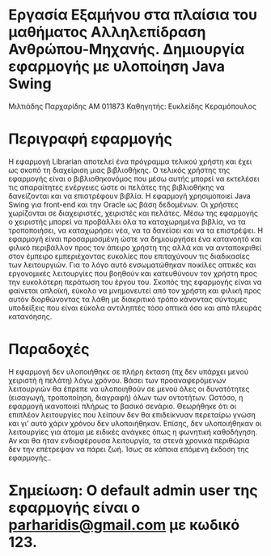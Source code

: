 # Εργασία Εξαμήνου στα πλαίσια του μαθήματος Αλληλεπίδραση Ανθρώπου-Μηχανής. Δημιουργία εφαρμογής με υλοποίηση Java Swing
Μιλτιάδης Παρχαρίδης ΑΜ 011873
Καθηγητής: Ευκλείδης Κεραμόπουλος


# Περιγραφή εφαρμογής
Η εφαρμογή Librarian αποτελεί ένα πρόγραμμα τελικού χρήστη και έχει ως σκοπό τη διαχείριση μιας βιβλιοθήκης. Ο τελικός χρήστης της εφαρμογής είναι ο βιβλιοθηκονόμος που μέσω αυτής μπορεί να εκτελέσει τις απαραίτητες ενέργειες ώστε οι πελάτες της βιβλιοθήκης να δανείζονται και να επιστρέφουν βιβλία. Η εφαρμογή χρησιμοποιεί Java Swing για front-end και την Oracle ως βάση δεδομένων.
Οι χρήστες χωρίζονται σε διαχειριστές, χειριστές και πελάτες. Μέσω της εφαρμογής ο χειριστής μπορεί να προβάλλει όλα τα καταχωρημένα βιβλία, να τα τροποποιήσει, να καταχωρήσει νέα, να τα δανείσει και να τα επιστρέψει. Η εφαρμογή είναι προσαρμοσμένη ώστε να δημιουργήσει ένα κατανοητό και φιλικό περιβάλλον προς τον άπειρο χρήστη της αλλά και να ανταποκριθεί στον έμπειρο εμπεριέχοντας ευκολίες που επιταχύνουν τις διαδικασίες των λειτουργιών. Για το λόγο αυτό ενσωματώθηκαν ποικίλες οπτικές και εργονομικές λειτουργίες που βοηθούν και κατευθύνουν τον χρήστη προς την ευκολότερη περάτωση του έργου του.
Σκοπός της εφαρμογής είναι να φαίνεται απλοϊκή, εύκολο να μνημονευτεί από τον χρήστη και φιλική προς αυτόν διορθώνοντας τα λάθη με διακριτικό τρόπο κάνοντας σύντομες υποδείξεις που είναι εύκολα αντιληπτές τόσο οπτικά όσο και από πλευράς κατανόησης.

# Παραδοχές
Η εφαρμογή δεν υλοποιήθηκε σε πλήρη έκταση (πχ δεν υπάρχει μενού χειριστή ή πελάτη) λόγω χρόνου. Βάσει των προαναφερόμενων λειτουργιών θα έπρεπε να υλοποιηθούν σε μενού όλες οι δυνατότητες (εισαγωγή, τροποποίηση, διαγραφή) όλων των οντοτήτων. Ωστόσο, η εφαρμογή ικανοποιεί πλήρως το βασικό σενάριο. Θεωρήθηκε ότι οι επιπλέον λειτουργίες που λείπουν δεν θα επιδείκνυαν περεταίρω γνώση και γι’ αυτό χάριν χρόνου δεν υλοποιήθηκαν.
Επίσης, δεν υλοποιήθηκαν οι λειτουργίες για άτομα με ειδικές ανάγκες όπως η φωνητική καθοδήγηση. Αν και θα ήταν ενδιαφέρουσα λειτουργία, τα στενά χρονικά περιθώρια δεν την επέτρεψαν να πάρει ζωή. Ίσως σε κάποια επόμενη έκδοση της εφαρμογής.. 

# Σημείωση: Ο default admin user της εφαρμογής είναι ο parharidis@gmail.com με κωδικό 123.
